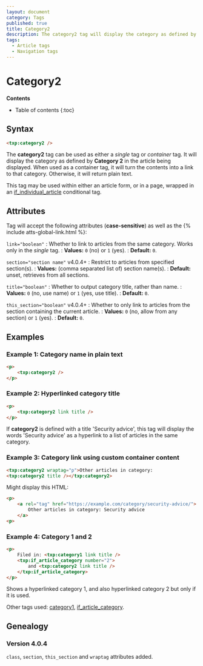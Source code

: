 ```yaml
---
layout: document
category: Tags
published: true
title: Category2
description: The category2 tag will display the category as defined by 'Category 2' in the article being displayed.
tags:
  - Article tags
  - Navigation tags
---
```


# Category2

**Contents**

* Table of contents
{:toc}

## Syntax

~~~ html
<txp:category2 />
~~~

The **category2** tag can be used as either a *single* tag or *container* tag. It will display the category as defined by **Category 2** in the article being displayed. When used as a container tag, it will turn the contents into a link to that category. Otherwise, it will return plain text.

This tag may be used within either an article form, or in a page, wrapped in an [if_individual_article](/tags/if_individual_article) conditional tag.

## Attributes

Tag will accept the following attributes (**case-sensitive**) as well as the {% include atts-global-link.html %}:

`link="boolean"`
: Whether to link to articles from the same category. Works only in the *single* tag.
: **Values:** `0` (no) or `1` (yes).
: **Default:** `0`.

`section="section name"` <span class="footnote warning">v4.0.4+</span>
: Restrict to articles from specified section(s).
: **Values:** (comma separated list of) section name(s).
: **Default:** unset, retrieves from all sections.

`title="boolean"`
: Whether to output category title, rather than name.
: **Values:** `0` (no, use name) or `1` (yes, use title).
: **Default:** `0`.

`this_section="boolean"` <span class="footnote warning">v4.0.4+</span>
: Whether to only link to articles from the section containing the current article.
: **Values:** `0` (no, allow from any section) or `1` (yes).
: **Default:** `0`.

## Examples

### Example 1: Category name in plain text

~~~ html
<p>
    <txp:category2 />
</p>
~~~

### Example 2: Hyperlinked category title

~~~ html
<p>
    <txp:category2 link title />
</p>
~~~

If **category2** is defined with a title 'Security advice', this tag will display the words 'Security advice' as a hyperlink to a list of articles in the same category.

### Example 3: Category link using custom container content

~~~ html
<txp:category2 wraptag="p">Other articles in category:
<txp:category2 title /></txp:category2>
~~~

Might display this HTML:

~~~ html
<p>
    <a rel="tag" href="https://example.com/category/security-advice/">
        Other articles in category: Security advice
    </a>
<p>
~~~

### Example 4: Category 1 and 2

~~~ html
<p>
    Filed in: <txp:category1 link title />
    <txp:if_article_category number="2">
        and <txp:category2 link title />
    </txp:if_article_category>
</p>
~~~

Shows a hyperlinked category 1, and also hyperlinked category 2 but only if it is used.

Other tags used: [category1](/tags/category1), [if_article_category](/tags/if_article_category).

## Genealogy

### Version 4.0.4

`class`, `section`, `this_section` and `wraptag` attributes added.
